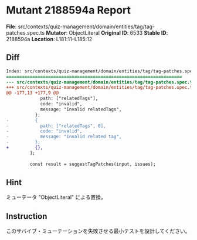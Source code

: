 # Mutant 2188594a Report

**File**: src/contexts/quiz-management/domain/entities/tag/tag-patches.spec.ts
**Mutator**: ObjectLiteral
**Original ID**: 6533
**Stable ID**: 2188594a
**Location**: L181:11–L185:12

## Diff

```diff
Index: src/contexts/quiz-management/domain/entities/tag/tag-patches.spec.ts
===================================================================
--- src/contexts/quiz-management/domain/entities/tag/tag-patches.spec.ts	original
+++ src/contexts/quiz-management/domain/entities/tag/tag-patches.spec.ts	mutated #6533
@@ -177,13 +177,9 @@
             path: ["relatedTags"],
             code: "invalid",
             message: "Invalid relatedTags",
           },
-          {
-            path: ["relatedTags", 0],
-            code: "invalid",
-            message: "Invalid related tag",
-          },
+          {},
         ];
 
         const result = suggestTagPatches(input, issues);
```

## Hint

ミューテータ "ObjectLiteral" による置換。

## Instruction

このサバイブ・ミューテーションを失敗させる最小テストを設計してください。
